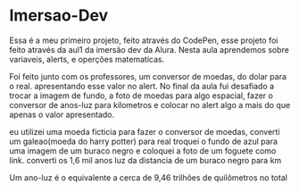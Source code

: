 # Imersao-Dev

Essa é a meu primeiro projeto, feito através do CodePen, esse projeto foi feito através da aul1 da imersão dev da Alura. Nesta aula aprendemos sobre variaveis, alerts, e operções matematicas. 

Foi feito junto com os professores, um conversor de moedas, do dolar para o real. apresentando esse valor no alert. No final da aula fui desafiado a trocar a imagem de fundo, a foto de moedas para algo espacial, fazer o conversor de anos-luz para kilometros e colocar no alert algo a mais do que apenas o valor apresentado.

eu utilizei uma moeda ficticia para fazer o conversor de moedas, converti um galeao(moeda do harry potter) para real
troquei o fundo de azul para uma imagem de um buraco negro e coloquei a foto de um foguete como link.
converti os 1,6 mil anos luz da distancia de um buraco negro para km

Um ano-luz é o equivalente a cerca de 9,46 trilhões de quilômetros no total
